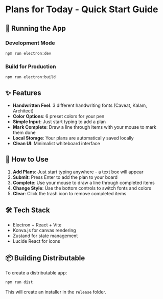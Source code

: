 # Plans for Today - Quick Start Guide

## 🚀 Running the App

### Development Mode
```bash
npm run electron:dev
```

### Build for Production
```bash
npm run electron:build
```

## ✨ Features

- **Handwritten Feel**: 3 different handwriting fonts (Caveat, Kalam, Architect)
- **Color Options**: 6 preset colors for your pen
- **Simple Input**: Just start typing to add a plan
- **Mark Complete**: Draw a line through items with your mouse to mark them done
- **Local Storage**: Your plans are automatically saved locally
- **Clean UI**: Minimalist whiteboard interface

## 🎯 How to Use

1. **Add Plans**: Just start typing anywhere - a text box will appear
2. **Submit**: Press Enter to add the plan to your board
3. **Complete**: Use your mouse to draw a line through completed items
4. **Change Style**: Use the bottom controls to switch fonts and colors
5. **Clear**: Click the trash icon to remove completed items

## 🛠 Tech Stack

- Electron + React + Vite
- Konva.js for canvas rendering
- Zustand for state management
- Lucide React for icons

## 📦 Building Distributable

To create a distributable app:
```bash
npm run dist
```

This will create an installer in the `release` folder.